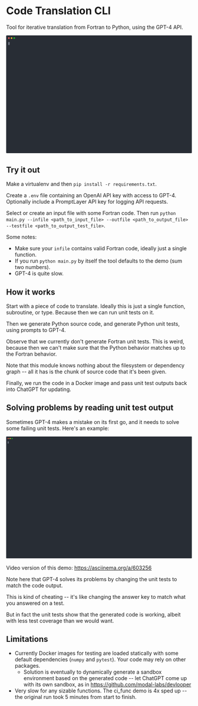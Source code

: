 # Code Translation CLI

Tool for iterative translation from Fortran to Python, using the GPT-4 API. 

![Demo of code translation CLI](demos/demo.svg)

## Try it out

Make a virtualenv and then `pip install -r requirements.txt`.

Create a `.env` file containing an OpenAI API key with access to GPT-4. Optionally include a PromptLayer API key for logging API requests.  

Select or create an input file with some Fortran code. Then run `python main.py --infile <path_to_input_file> --outfile <path_to_output_file> --testfile <path_to_output_test_file>`. 

Some notes: 
- Make sure your `infile` contains valid Fortran code, ideally just a single function. 
- If you run `python main.py` by itself the tool defaults to the demo (sum two numbers). 
- GPT-4 is quite slow. 

## How it works

Start with a piece of code to translate. Ideally this is just a single function, subroutine, or type. Because then we can run unit tests on it. 

Then we generate Python source code, and generate Python unit tests, using prompts to GPT-4. 

Observe that we currently don't generate Fortran unit tests. This is weird, because then we can't make sure that the Python behavior matches up to the Fortran behavior. 

Note that this module knows nothing about the filesystem or dependency graph -- all it has is the chunk of source code that it's been given. 

Finally, we run the code in a Docker image and pass unit test outputs back into ChatGPT for updating. 

## Solving problems by reading unit test output

Sometimes GPT-4 makes a mistake on its first go, and it needs to solve some failing unit tests. Here's an example:

![Demo where GPT-4 solves its own problems](demos/ci_func_demo.svg)

Video version of this demo: https://asciinema.org/a/603256

Note here that GPT-4 solves its problems by changing the unit tests to match the code output.  

This is kind of cheating -- it's like changing the answer key to match what you answered on a test. 

But in fact the unit tests show that the generated code is working, albeit with less test coverage than we would want. 

## Limitations

- Currently Docker images for testing are loaded statically with some default dependencies (`numpy` and `pytest`). Your code may rely on other packages. 
  - Solution is eventually to dynamically generate a sandbox environment based on the generated code -- let ChatGPT come up with its own sandbox, as in https://github.com/modal-labs/devlooper
- Very slow for any sizable functions. The ci_func demo is 4x sped up -- the original run took 5 minutes from start to finish. 
